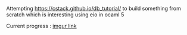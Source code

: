 Attempting https://cstack.github.io/db_tutorial/ to build something from scratch which is interesting using eio in ocaml 5

Current progress : [imgur link](https://imgur.com/a/ZZNOWqN)
